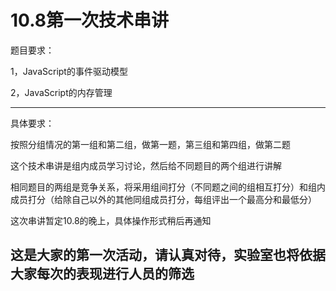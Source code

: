 10.8第一次技术串讲
=====================
题目要求：

1，JavaScript的事件驱动模型

2，JavaScript的内存管理

----------
具体要求：

按照分组情况的第一组和第二组，做第一题，第三组和第四组，做第二题

这个技术串讲是组内成员学习讨论，然后给不同题目的两个组进行讲解

相同题目的两组是竞争关系，将采用组间打分（不同题之间的组相互打分）和组内成员打分（给除自己以外的其他同组成员打分，每组评出一个最高分和最低分）

这次串讲暂定10.8的晚上，具体操作形式稍后再通知

这是大家的第一次活动，请认真对待，实验室也将依据大家每次的表现进行人员的筛选
----
